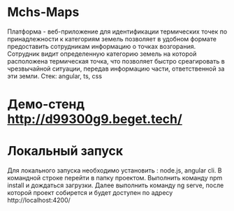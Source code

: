 # Mchs-Maps

Платформа - веб-приложение для идентификации термических точек по принадлежности к категориям земель позволяет в удобном формате предоставить сотрудникам информацию о точках возгорания. Сотрудник видит определенную категорию земель на которой расположена термическая точка, что позволяет быстро среагировать в чрезвычайной ситуации, передав информацию части, ответственной за эти земли.
Стек: angular, ts, css

# Демо-стенд http://d99300g9.beget.tech/

# Локальный запуск 
Для локального запуска необходимо установить : node.js, angular cli.
В командной строке перейти в папку проектом.
Выполнить команду npm install и дождаться загрузки.
Далее выполнить команду ng serve, после которой проект собирется и будет доступен по адресу http://localhost:4200/
